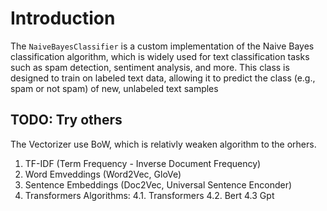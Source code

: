 # Introduction

The `NaiveBayesClassifier` is a custom implementation of the Naive Bayes classification
algorithm, which is widely used for text classification tasks such as spam detection,
sentiment analysis, and more. This class is designed to train on labeled text data,
allowing it to predict the class (e.g., spam or not spam) of new, unlabeled text samples

## TODO: Try others

The Vectorizer use BoW, which is relativly weaken algorithm to the orhers.

1. TF-IDF (Term Frequency - Inverse Document Frequency)
2. Word Emveddings (Word2Vec, GloVe)
3. Sentence Embeddings (Doc2Vec, Universal Sentence Enconder)
4. Transformers Algorithms:
   4.1. Transformers
   4.2. Bert
   4.3 Gpt
